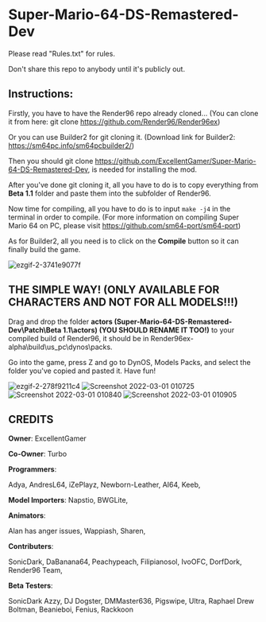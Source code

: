 # Super-Mario-64-DS-Remastered-Dev
Please read "Rules.txt" for rules.

Don't share this repo to anybody until it's publicly out. 

## Instructions:
Firstly, you have to have the Render96 repo already cloned... (You can clone it from here: git clone https://github.com/Render96/Render96ex)

Or you can use Builder2 for git cloning it. (Download link for Builder2: https://sm64pc.info/sm64pcbuilder2/)

Then you should git clone https://github.com/ExcellentGamer/Super-Mario-64-DS-Remastered-Dev, is needed for installing the mod.

After you've done git cloning it, all you have to do is to copy everything from **Beta 1.1** folder and paste them into the subfolder of Render96.

Now time for compiling, all you have to do is to input `make -j4` in the terminal in order to compile. (For more information on compiling Super Mario 64 on PC, please visit https://github.com/sm64-port/sm64-port)

As for Builder2, all you need is to click on the **Compile** button so it can finally build the game.

![ezgif-2-3741e9077f](https://user-images.githubusercontent.com/82652849/156057964-76e17fba-acf9-4d54-b6e5-524a369c5b38.gif)


## THE SIMPLE WAY! (ONLY AVAILABLE FOR CHARACTERS AND NOT FOR ALL MODELS!!!)
Drag and drop the folder **actors (Super-Mario-64-DS-Remastered-Dev\Patch\Beta 1.1\actors) (YOU SHOULD RENAME IT TOO!)** to your compiled build of Render96, it should be in Render96ex-alpha\build\us_pc\dynos\packs.

Go into the game, press Z and go to DynOS, Models Packs, and select the folder you've copied and pasted it.
Have fun!

![ezgif-2-278f9211c4](https://user-images.githubusercontent.com/82652849/156057971-ffbcad73-a815-4152-804f-4809c6421aef.gif)
![Screenshot 2022-03-01 010725](https://user-images.githubusercontent.com/82652849/156063228-1330ec9c-c860-49de-8c7d-64c62e266d6b.png)
![Screenshot 2022-03-01 010840](https://user-images.githubusercontent.com/82652849/156063236-7b6020a0-ea70-42a3-9b18-272e5f8a4a91.png)
![Screenshot 2022-03-01 010905](https://user-images.githubusercontent.com/82652849/156063243-cff7a1b9-7357-4338-a061-cbaba281fe36.png)


## CREDITS
**Owner**: ExcellentGamer


**Co-Owner**: Turbo


**Programmers**:


Adya,
AndresL64,
iZePlayz,
Newborn-Leather,
AI64,
Keeb,


**Model Importers**:
Napstio,
BWGLite,


**Animators**:


Alan has anger issues,
Wappiash,
Sharen,


**Contributers**:


SonicDark,
DaBanana64,
Peachypeach,
Filipianosol,
IvoOFC,
DorfDork,
Render96 Team,


**Beta Testers**:


SonicDark
Azzy,
DJ Dogster,
DMMaster636,
Pigswipe,
Ultra,
Raphael Drew Boltman,
Beanieboi,
Fenius,
Rackkoon
